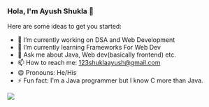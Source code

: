 ### Hola, I'm Ayush Shukla 👋

Here are some ideas to get you started:

- 🔭 I’m currently working on DSA and Web Development
- 🌱 I’m currently learning Frameworks For Web Dev
- 💬 Ask me about Java, Web dev(basically frontend) etc.
- 📫 How to reach me: 123shuklaayush@gmail.com
- 😄 Pronouns: He/His
- ⚡ Fun fact: I'm a Java programmer but I know C more than Java.

<img src = "https://github-readme-stats.vercel.app/api?username=123shuklaayush&&show_icons=true&title_color=ffffff&icon_color=bb2acf&text_color=daf7dc&bg_color=151515">
